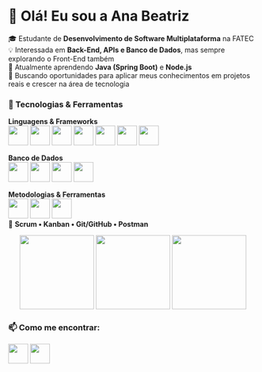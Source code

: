 # 👋 Olá! Eu sou a Ana Beatriz

🎓 Estudante de **Desenvolvimento de Software Multiplataforma** na FATEC  
💡 Interessada em **Back-End, APIs e Banco de Dados**, mas sempre explorando o Front-End também  
🌱 Atualmente aprendendo **Java (Spring Boot)** e **Node.js**  
📌 Buscando oportunidades para aplicar meus conhecimentos em projetos reais e crescer na área de tecnologia  

### 🚀 Tecnologias & Ferramentas

**Linguagens & Frameworks**  
<code><img src="https://cdn.jsdelivr.net/gh/devicons/devicon@latest/icons/java/java-original.svg" width="40"/></code>
<code><img src="https://cdn.jsdelivr.net/gh/devicons/devicon@latest/icons/spring/spring-original.svg" width="40"/></code>
<code><img src="https://cdn.jsdelivr.net/gh/devicons/devicon@latest/icons/nodejs/nodejs-original.svg" width="40"/></code>
<code><img src="https://cdn.jsdelivr.net/gh/devicons/devicon@latest/icons/express/express-original.svg" width="40"/></code>
<code><img src="https://cdn.jsdelivr.net/gh/devicons/devicon@latest/icons/javascript/javascript-original.svg" width="40"/></code>
<code><img src="https://cdn.jsdelivr.net/gh/devicons/devicon@latest/icons/typescript/typescript-original.svg" width="40"/></code>
<code><img src="https://cdn.jsdelivr.net/gh/devicons/devicon@latest/icons/react/react-original.svg" width="40"/></code>

**Banco de Dados**  
<code><img src="https://cdn.jsdelivr.net/gh/devicons/devicon@latest/icons/postgresql/postgresql-original.svg" width="40"/></code>
<code><img src="https://cdn.jsdelivr.net/gh/devicons/devicon@latest/icons/oracle/oracle-original.svg" width="40"/></code>
<code><img src="https://cdn.jsdelivr.net/gh/devicons/devicon@latest/icons/mongodb/mongodb-original.svg" width="40"/></code>
<code><img src="https://cdn.jsdelivr.net/gh/devicons/devicon@latest/icons/redis/redis-original.svg" width="40"/></code>

**Metodologias & Ferramentas**  
<code><img src="https://cdn.jsdelivr.net/gh/devicons/devicon@latest/icons/git/git-original.svg" width="40"/></code>
<code><img src="https://cdn.jsdelivr.net/gh/devicons/devicon@latest/icons/github/github-original.svg" width="40"/></code>
<code><img src="https://img.icons8.com/external-tal-revivo-shadow-tal-revivo/48/external-postman-is-the-only-complete-api-development-environment-logo-shadow-tal-revivo.png" width="40"/></code>  
📌 **Scrum • Kanban • Git/GitHub • Postman**


<!--OS STATS-->
<div align="center">
  <img height="150" src="https://github-readme-stats.vercel.app/api?username=anabefernandes&show_icons=true&theme=dracula&count_private=true"/>
  <img height="150" src="https://github-readme-stats.vercel.app/api/top-langs/?username=anabefernandes&layout=compact&theme=dracula"/>
  <img height="150" src="https://streak-stats.demolab.com/?user=anabefernandes&theme=dracula"/>
</div>

### 📫 Como me encontrar:
<a href="mailto:anafernandesdev@outlook.com"><img src="https://cdn-icons-png.flaticon.com/512/732/732223.png" width="40"/></a>
<a href="https://www.linkedin.com/in/anabefernandes/" target="_blank"><img src="https://cdn-icons-png.flaticon.com/256/174/174857.png" width="40"/></a>
